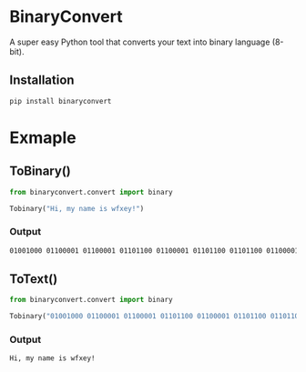# BinaryConvert
A super easy Python tool that converts your text into binary language (8-bit).

## Installation

```bash
pip install binaryconvert
```
# Exmaple

## ToBinary()

```python
from binaryconvert.convert import binary

Tobinary("Hi, my name is wfxey!")
```
### Output
```bash
01001000 01100001 01100001 01101100 01100001 01101100 01101100 01100001 01100001 01101111
```

## ToText()

```python
from binaryconvert.convert import binary

Tobinary("01001000 01100001 01100001 01101100 01100001 01101100 01101100 01100001 01100001 01101111")
```
### Output
```bash
Hi, my name is wfxey!
```
